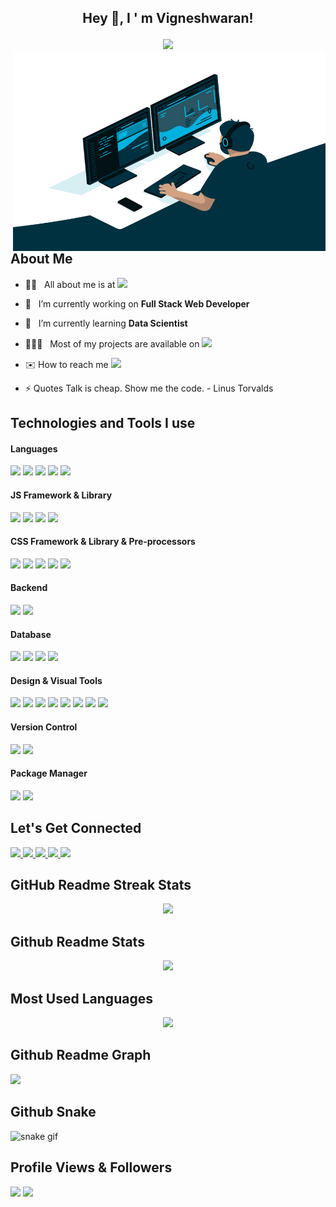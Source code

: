 ## <p align ="Center"> Hey 👋, I ' m Vigneshwaran! </p>

<div align="center"> <img src="https://readme-typing-svg.herokuapp.com/?font=Caveat&size=36&color=157DEC&center=true&vCenter=true&lines=Full-Stack+Web+Developer"></a></div>

<img align="right" alt="GIF" src="code.gif?raw=true" width="500" height="320">

## About Me

- 🙋‍♂️ &nbsp; All about me is at <a href = "https://vigneshwaranwh.github.io/"> <img src = "https://img.shields.io/badge/VIGNESHWARNWH.GITHUB.IO-%23000000.svg?style=for-the-badge&logo=firefox&logoColor=#FF7139" height="25px"> </a>

- 🔭 &nbsp; I’m currently working on **Full Stack Web Developer**

- 🌱 &nbsp; I’m currently learning **Data Scientist**

- 👨🏻‍💻 &nbsp; Most of my projects are available on <a href = "https://github.com/vigneshwaranwh?tab=repositories"> <img src = "https://img.shields.io/badge/github%20repositories-000.svg?style=for-the-badge&logo=githubactions&logoColor=white" height="25px"> </a>

- ✉️ How to reach me <a href = "mailto:vigneshwaranwh@gmail.com"> <img src= "https://img.shields.io/badge/vigneshwaranwh@gmail.com-000?style=for-the-badge&logo=gmail&logoColor=white"> </a>

- ⚡ Quotes Talk is cheap. Show me the code. - Linus Torvalds

## Technologies and Tools I use

#### Languages 

<p>

<img src = "https://img.shields.io/badge/java-000.svg?style=for-the-badge&logo=java">

<img src = "https://img.shields.io/badge/python-000?style=for-the-badge&logo=python"> 

<img src = "https://img.shields.io/badge/html5-000.svg?style=for-the-badge&logo=html5"> 

<img src = "https://img.shields.io/badge/css3-000.svg?style=for-the-badge&logo=css3">

<img src = "https://img.shields.io/badge/javascript-000.svg?style=for-the-badge&logo=javascript">

</p>

#### JS Framework & Library

<p>

<img src = "https://img.shields.io/badge/spring-000.svg?style=for-the-badge&logo=spring">

<img src = "https://img.shields.io/badge/jquery-000.svg?style=for-the-badge&logo=jquery">

<img src = "https://img.shields.io/badge/angular.js-000.svg?style=for-the-badge&logo=angularjs">

<img src = "https://img.shields.io/badge/react.js-000.svg?style=for-the-badge&logo=react">

</p>

#### CSS Framework & Library & Pre-processors

<p>

<img src = "https://img.shields.io/badge/less-000?style=for-the-badge&logo=less">

<img src = "https://img.shields.io/badge/SASS-000.svg?style=for-the-badge&logo=SASS">

<img src = "https://img.shields.io/badge/tailwindcss-000.svg?style=for-the-badge&logo=tailwind-css">

<img src = "https://img.shields.io/badge/windicss-000.svg?style=for-the-badge&logo=windi-css"> 

<img src = "https://img.shields.io/badge/bootstrap-000.svg?style=for-the-badge&logo=bootstrap">

</p>

#### Backend

<p>

<img src = "https://img.shields.io/badge/node.js-000?style=for-the-badge&logo=node.js">

<img src = "https://img.shields.io/badge/express.js-000.svg?style=for-the-badge&logo=express">

</p>

#### Database

<p>

<img src = "https://img.shields.io/badge/mysql-000.svg?style=for-the-badge&logo=mysql"> 

<img src = "https://img.shields.io/badge/MongoDB-000.svg?style=for-the-badge&logo=mongodb"> 

<img src = "https://img.shields.io/badge/MariaDB-000?style=for-the-badge&logo=mariadb">

<img src = "https://img.shields.io/badge/Oracle-000?style=for-the-badge&logo=oracle">

</p>

#### Design & Visual Tools

<p>

<img src = "https://img.shields.io/badge/Adobe%20Lightroom-000.svg?style=for-the-badge&logo=Adobe%20Lightroom">

<img src = "https://img.shields.io/badge/Adobe%20InDesign-000?style=for-the-badge&logo=adobeindesign">

<img src = "https://img.shields.io/badge/adobe%20illustrator-000.svg?style=for-the-badge&logo=adobe%20illustrator">

<img src = "https://img.shields.io/badge/Adobe%20After%20Effects-000.svg?style=for-the-badge&logo=Adobe%20After%20Effects">

<img src = "(https://img.shields.io/badge/adobe%20photoshop-000.svg?style=for-the-badge&logo=adobe%20photoshop">

<img src = "https://img.shields.io/badge/Adobe%20Premiere%20Pro-000.svg?style=for-the-badge&logo=Adobe%20Premiere%20Pro">

<img src = "https://img.shields.io/badge/Canva-000.svg?style=for-the-badge&logo=Canva">

<img src = "https://img.shields.io/badge/figma-000.svg?style=for-the-badge&logo=figma">

</p>

#### Version Control

<p>

<img src = "https://img.shields.io/badge/git-000.svg?style=for-the-badge&logo=git">

<img src = "https://img.shields.io/badge/github-000.svg?style=for-the-badge&logo=github">

</p>

#### Package Manager

<p>

<img src = "https://img.shields.io/badge/NPM-000.svg?style=for-the-badge&logo=npm">

<img src = "https://img.shields.io/badge/yarn-000.svg?style=for-the-badge&logo=yarn">

</p>

## Let's Get Connected

<a href="https://vigneshwaranwh.github.io/"> <img src = "https://img.shields.io/badge/VIGNESHWARNWH.GITHUB.IO-%23000000.svg?style=for-the-badge&logo=firefox&logoColor=#FF7139" height="30px"> </a> <a href = "https://www.instagram.com/vigneshwaranwh/"> <img src = "https://img.shields.io/badge/vigneshwaranwh-000.svg?style=for-the-badge&logo=Instagram&logoColor=white" height="30px"> </a> <a href = "https://www.facebook.com/vigneshwaranwh/"> <img src = "https://img.shields.io/badge/vigneshwaranwh-000.svg?style=for-the-badge&logo=Facebook&logoColor=white" height="30px"> </a> <a href = "https://twitter.com/vigneshwaranwh"> <img src = "https://img.shields.io/badge/vigneshwaranwh-000.svg?style=for-the-badge&logo=Twitter&logoColor=white" height="30px"> </a> <a href = "https://www.linkedin.com/in/vigneshwaranwh/"> <img src = "https://img.shields.io/badge/vigneshwaranwh-000.svg?style=for-the-badge&logo=linkedin&logoColor=white" height="30px"> </a>

## GitHub Readme Streak Stats

<p align ="center"> <img src = "https://github-readme-streak-stats.herokuapp.com?user=vigneshwaranwh&theme=github-light&hide_border=true"> </p>

## Github Readme Stats

<p align = "center"><img src = "https://github-readme-stats.vercel.app/api?username=vigneshwaranwh&theme=default&show_icons=true"> </p>

## Most Used Languages

<p align = "center"> <img src = "https://github-readme-stats.vercel.app/api/top-langs/?username=vigneshwaranwh&langs_count=100"> </p>

## Github Readme Graph

<img src = "https://github-readme-activity-graph.cyclic.app/graph?username=vigneshwaranwh&theme=react-dark">

## Github Snake

![snake gif](https://github.com/vigneshwaranwh/vigneshwaranwh/blob/output/github-contribution-grid-snake.gif)

## Profile Views & Followers

<img src = "https://komarev.com/ghpvc/?username=your-github-vigneshwaranwh&style=for-the-badge"> <img src="https://img.shields.io/github/followers/vigneshwaranwh?label=Followers&style=for-the-badge">
